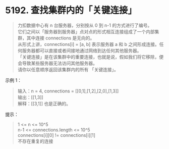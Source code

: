 # 5192. 查找集群内的「关键连接」

>力扣数据中心有 n 台服务器，分别按从 0 到 n-1 的方式进行了编号。<br>
它们之间以「服务器到服务器」点对点的形式相互连接组成了一个内部集群，其中连接 connections 是无向的。<br>
从形式上讲，connections[i] = [a, b] 表示服务器 a 和 b 之间形成连接。任何服务器都可以直接或者间接地通过网络到达任何其他服务器。<br>
「关键连接」是在该集群中的重要连接，也就是说，假如我们将它移除，便会导致某些服务器无法访问其他服务器。<br>
请你以任意顺序返回该集群内的所有 「关键连接」。

 

示例 1：
>输入：n = 4, connections = [[0,1],[1,2],[2,0],[1,3]]<br>
输出：[[1,3]]<br>
解释：[[3,1]] 也是正确的。
 

提示：
>1 <= n <= 10^5<br>
n-1 <= connections.length <= 10^5<br>
connections[i][0] != connections[i][1]<br>
不存在重复的连接
